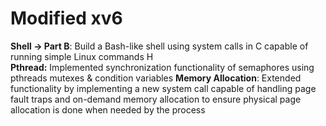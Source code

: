 # Modified xv6

**Shell -> Part B**: 
Build a Bash-like shell using system calls in C capable of running simple Linux commands H</br>
**Pthread:**
Implemented synchronization functionality of semaphores using pthreads mutexes & condition variables
**Memory Allocation**:
Extended functionality by implementing a new system call capable of handling page fault traps and
on-demand memory allocation to ensure physical page allocation is done when needed by the process
